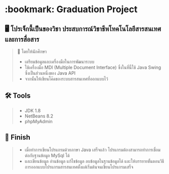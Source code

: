 ##
<p align="left">
<h1 align="left">:bookmark: Graduation Project</h1>
</p>

## :desktop_computer:  โปรเจ็กนี้เป็นของวิชา ประสบการณ์วิชาชีพโทคโนโลยีสารสนเทศและการสื่อสาร 
> :pencil:  โดยให้นักศึกษา
>- เตรียมข้อมูลและเครื่องมือในการพัฒนาระบบ
>- ใช้เครื่องมือ MDI (Multiple Document Interface) ซึ่งในที่นี้ใช้ Java Swing ซึ่งเป็นส่วนหนึ่งของ Java API 
>- จากนั้นให้เขียนโค๊ดของระบบสารสนเทศที่ออกแบบไว้

## :hammer_and_wrench: Tools
>- JDK 1.8
>- NetBeans 8.2
>- phpMyAdmin

## :checkered_flag: Finish 
>- เมื่อทำการเขียนโปรแกรมด้วยภาษา Java เสร็จแล้ว โปรแกรมต้องสามารถทำการเชื่อมต่อกับฐานข้อมูล MySql ได้ 
>- และเขียนข้อมูล อ่านข้อมูล แก้ไขข้อมูล ลบข้อมูลในฐานข้อมูลได้ และให้บรรยายขั้นตอนวิธีการออกแบบโปรแกรมสารสนเทศตั้งแต่เริ่มต้นจนเขียนโปรแกรมเสร็จ
##
